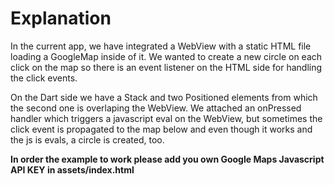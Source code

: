 # Explanation

In the current app, we have integrated a WebView with a static HTML file loading a GoogleMap inside of it. We wanted to create a new circle on each click on the map so there is an event listener on the HTML side for handling the click events.

On the Dart side we have a Stack and two Positioned elements from which the second one is overlaping the WebView. We attached an onPressed handler which triggers a javascript eval on the WebView, but sometimes the click event is propagated to the map below and even though it works and the js is evals, a circle is created, too.

**In order the example to work please add you own Google Maps Javascript API KEY in assets/index.html**
